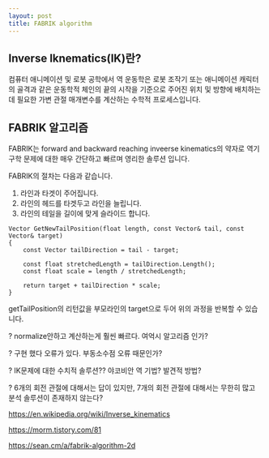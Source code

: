 ```yaml
---
layout: post
title: FABRIK algorithm
---
```


## Inverse Iknematics(IK)란? ##

컴퓨터 애니메이션 및 로봇 공학에서 역 운동학은 로봇 조작기 또는 애니메이션 캐릭터의 골격과 같은 운동학적 체인의 끝의 시작을 기준으로 주어진 위치 및 방향에 배치하는데 필요한 가변 관절 매개변수를 계산하는 수학적 프로세스입니다.

## FABRIK 알고리즘 ##

FABRIK는 forward and backward reaching inveerse kinematics의 약자로 역기구학 문제에 대한 매우 간단하고 빠르며 영리한 솔루션 입니다.

FABRIK의 절차는 다음과 같습니다.   
1. 라인과 타겟이 주어집니다.   
2. 라인의 헤드를 타겟두고 라인을 늘립니다.   
3. 라인의 테일을 길이에 맞게 슬라이드 합니다.   

```
Vector GetNewTailPosition(float length, const Vector& tail, const Vector& target)
{
    const Vector tailDirection = tail - target;

    const float stretchedLength = tailDirection.Length();
    const float scale = length / stretchedLength;
    
    return target + tailDirection * scale;
}
```

getTailPosition의 리턴값을 부모라인의 target으로 두어 위의 과정을 반복할 수 있습니다.



? normalize안하고 계산하는게 훨씬 빠르다. 여억시 알고리즘 인가?

? 구현 했다 오류가 있다. 부동소수점 오류 때문인가?

? IK문제에 대한 수치적 솔루션?? 야코비안 역 기법? 발견적 방법?

? 6개의 회전 관절에 대해서는 답이 있지만, 7개의 회전 관절에 대해서는 무한히 많고 분석 솔루션이 존재하지 않는다?

https://en.wikipedia.org/wiki/Inverse_kinematics 
   
https://morm.tistory.com/81 

https://sean.cm/a/fabrik-algorithm-2d 